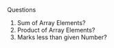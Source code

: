 
Questions
1. Sum of Array Elements?
2. Product of Array Elements?
3. Marks less than given Number?
